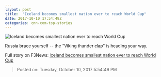 ```yaml
---
layout: post
title:  "Iceland becomes smallest nation ever to reach World Cup"
date: 2017-10-10 17:54:49Z
categories: cnn-com-top-stories
---
```


![Iceland becomes smallest nation ever to reach World Cup](http://i2.cdn.cnn.com/cnnnext/dam/assets/171010091612-iceland-tease-super-tease.jpg)

Russia brace yourself -- the "Viking thunder clap" is heading your way.


Full story on F3News: [Iceland becomes smallest nation ever to reach World Cup](http://www.f3nws.com/n/svPjz)

> Posted on: Tuesday, October 10, 2017 5:54:49 PM
